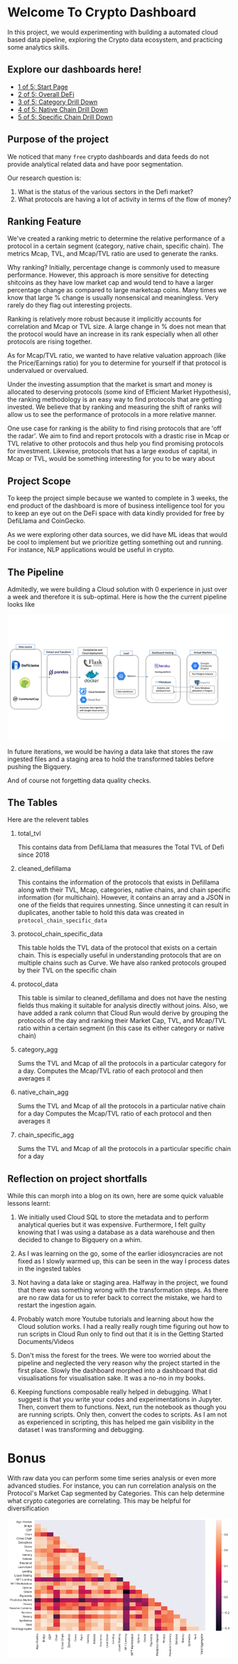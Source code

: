# Welcome To Crypto Dashboard

In this project, we would experimenting with building a automated cloud based data pipeline, exploring the Crypto data ecosystem, and practicing some analytics skills.

## Explore our dashboards here!

* [1 of 5: Start Page](https://crypto-dashboard-defi.herokuapp.com/public/dashboard/090e02ec-a1fb-4eee-be1b-ec4bb621465a)
* [2 of 5: Overall DeFi](https://crypto-dashboard-defi.herokuapp.com/public/dashboard/569d4d76-53fb-49a3-af35-2bc0f34087c3)
* [3 of 5: Category Drill Down](https://crypto-dashboard-defi.herokuapp.com/public/dashboard/e564835c-e781-4d51-87e6-5f1091f08a05)
* [4 of 5: Native Chain Drill Down](https://crypto-dashboard-defi.herokuapp.com/public/dashboard/f7a29280-06c4-4daf-a697-a4fd87dffce9)
* [5 of 5: Specific Chain Drill Down](https://crypto-dashboard-defi.herokuapp.com/public/dashboard/204544d6-ac87-4b09-97e6-04a769700569)


## Purpose of the project
We noticed that many `free` crypto dashboards and data feeds do not provide analytical related data and have poor segmentation.

Our research question is:

1. What is the status of the various sectors in the Defi market?
2. What protocols are having a lot of activity in terms of the flow of money?

## Ranking Feature
We've created a ranking metric to determine the relative performance of a protocol in a certain segment (category, native chain, specific chain). The metrics Mcap, TVL, and Mcap/TVL ratio are used to generate the ranks.

Why ranking? Initially, percentage change is commonly used to measure performance. However, this approach is more sensitive for detecting shitcoins as they have low market cap and would tend to have a larger percentage change as compared to large marketcap coins. Many times we know that large % change is usually nonsensical and meaningless. Very rarely do they flag out interesting projects.

Ranking is relatively more robust because it implicitly accounts for correlation and Mcap or TVL size. A large change in % does not mean that the protocol would have an increase in its rank especially when all other protocols are rising together. 

As for Mcap/TVL ratio, we wanted to have relative valuation approach (like the Price/Earnings ratio) for you to determine for yourself if that protocol is undervalued or overvalued. 

Under the investing assumption that the market is smart and money is allocated to deserving protocols (some kind of Efficient Market Hypothesis), the ranking methodology is an easy way to find protocols that are getting invested. We believe that by ranking and measuring the shift of ranks will allow us to see the performance of protocols in a more relative manner. 

One use case for ranking is the ability to find rising protocols that are 'off the radar'. We aim to find and report protocols with a drastic rise in Mcap or TVL relative to other protocols and thus help you find promising protocols for investment. Likewise, protocols that has a large exodus of capital, in Mcap or TVL, would be something interesting for you to be wary about 


## Project Scope
To keep the project simple because we wanted to complete in 3 weeks, the end product of the dashboard is more of business intelligence tool for you to keep an eye out on the DeFi space with data kindly provided for free by DefiLlama and CoinGecko.

As we were exploring other data sources, we did have ML ideas that would be cool to implement but we prioritize getting something out and running. For instance, NLP applications would be useful in crypto.

## The Pipeline
Admitedly, we were building a Cloud solution with 0 experience in just over a week and therefore it is sub-optimal. Here is how the the current pipeline looks like

![Alt text](pics/pic.png?raw=true "Title")

In future iterations, we would be having a data lake that stores the raw ingested files and a staging area to hold the transformed tables before pushing the Bigquery.

And of course not forgetting data quality checks.

## The Tables

Here are the relevent tables

1. total_tvl

    This contains data from DefiLlama that measures the Total TVL of Defi since 2018

2. cleaned_defillama
    
    This contains the information of the protocols that exists in Defillama along with their TVL, Mcap, categories, native chains, and chain specific information (for multichain). However, it contains an array and a JSON in one of the fields that requires unnesting. Since unnesting it can result in duplicates, another table to hold this data was created in `protocol_chain_specific_data`

3. protocol_chain_specific_data
    
    This table holds the TVL data of the protocol that exists on a certain chain. This is especially useful in understanding protocols that are on multiple chains such as Curve. We have also ranked protocols grouped by their TVL on the specific chain

4. protocol_data
    
    This table is similar to cleaned_defillama and does not have the nesting fields thus making it suitable for analysis directly without joins. Also, we have added a rank column that Cloud Run would derive by grouping the protocols of the day and ranking their Market Cap, TVL, and Mcap/TVL ratio within a certain segment (in this case its either category or native chain)

5. category_agg
    
    Sums the TVL and Mcap of all the protocols in a particular category for a day. Computes the Mcap/TVL ratio of each protocol and then averages it

6. native_chain_agg
    
    Sums the TVL and Mcap of all the protocols in a particular native chain for a day
    Computes the Mcap/TVL ratio of each protocol and then averages it

7. chain_specific_agg
    
    Sums the TVL and Mcap of all the protocols in a particular specific chain for a day

## Reflection on project shortfalls
While this can morph into a blog on its own, here are some quick valuable lessons learnt:

1. We initially used Cloud SQL to store the metadata and to perform analytical queries but it was expensive. Furthermore, I felt guilty knowing that I was using a database as a data warehouse and then decided to change to Bigquery on a whim.

2. As I was learning on the go, some of the earlier idiosyncracies are not fixed as I slowly warmed up, this can be seen in the way I process dates in the ingested tables

3. Not having a data lake or staging area. Halfway in the project, we found that there was something wrong with the transformation steps. As there are no raw data for us to refer back to correct the mistake, we hard to restart the ingestion again.

4. Probably watch more Youtube tutorials and learning about how the Cloud solution works. I had a really really rough time figuring out how to run scripts in Cloud Run only to find out that it is in the Getting Started Documents/Videos

5. Don't miss the forest for the trees. We were too worried about the pipeline and neglected the very reason why the project started in the first place. Slowly the dashboard morphed into a dashboard that did visualisations for visualisation sake. It was a no-no in my books.

6. Keeping functions composable really helped in debugging. What I suggest is that you write your codes and experimentations in Jupyter. Then, convert them to functions. Next, run the notebook as though you are running scripts. Only then, convert the codes to scripts. As I am not as experienced in scripting, this has helped me gain visibility in the dataset I was transforming and debugging.

# Bonus
With raw data you can perform some time series analysis or even more advanced studies. For instance, you can run correlation analysis on the Protocol's Market Cap segmented by Categories. This can help determine what crypto categories are correlating. This may be helpful for diversification

![Alt text](pics/corr.png?raw=true "Title")